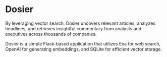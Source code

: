# Dosier

By leveraging vector search, Dosier uncovers relevant articles, analyzes headlines, and retrieves insightful commentary from analysts and executives across thousands of companies.

Dosier is a simple Flask-based application that utilizes Exa for web search, OpenAI for generating embeddings, and SQLite for efficient vector storage.
